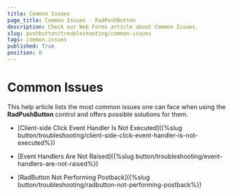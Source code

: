 ```yaml
---
title: Common Issues
page_title: Common Issues - RadPushButton
description: Check our Web Forms article about Common Issues.
slug: pushbutton/troubleshooting/common-issues
tags: common,issues
published: True
position: 0
---
```


# Common Issues

This help article lists the most common issues one can face when using the **RadPushButton** control and offers possible solutions for them.

* [Client-side Click Event Handler Is Not Executed]({%slug button/troubleshooting/client-side-click-event-handler-is-not-executed%})

* [Event Handlers Are Not Raised]({%slug button/troubleshooting/event-handlers-are-not-raised%})

* [RadButton Not Performing Postback]({%slug button/troubleshooting/radbutton-not-performing-postback%})

